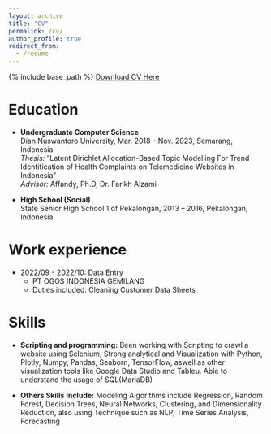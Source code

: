 ```yaml
---
layout: archive
title: "CV"
permalink: /cv/
author_profile: true
redirect_from:
  - /resume
---
```


{% include base_path %}
[Download CV Here](https://36senm.github.io/files/CV.pdf)


Education
======
* **Undergraduate Computer Science**<br/>
Dian Nuswantoro University, Mar. 2018 – Nov. 2023, Semarang, Indonesia<br/>
*Thesis:* “Latent Dirichlet Allocation-Based Topic Modelling For Trend Identification of Health Complaints on Telemedicine Websites in Indonesia”<br/>
*Advisor:* Affandy, Ph.D, Dr. Farikh Alzami<br/>

* **High School (Social)**<br/>
State Senior High School 1 of Pekalongan, 2013 – 2016, Pekalongan, Indonesia <br/>


Work experience
======
* 2022/09 - 2022/10: Data Entry
  * PT OGOS INDONESIA GEMILANG
  * Duties included: Cleaning Customer Data Sheets
  
Skills
======
* **Scripting and programming:** Been working with Scripting to crawl a website using Selenium, Strong analytical and Visualization with Python, Plotly, Numpy, Pandas, Seaborn, TensorFlow, aswell as other visualization tools like Google Data Studio and Tableu. Able to understand the usage of SQL(MariaDB)

* **Others Skills Include:** Modeling Algorithms include Regression, Random Forest, Decision Trees, Neural Networks, Clustering, and Dimensionality Reduction, also using Technique such as NLP, Time Series Analysis, Forecasting
